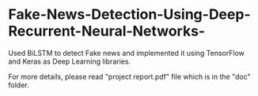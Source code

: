 # Fake-News-Detection-Using-Deep-Recurrent-Neural-Networks-
Used BiLSTM to detect Fake news and implemented it using TensorFlow and Keras as Deep Learning libraries.

For more details, please read "project report.pdf" file which is in the "doc" folder.
